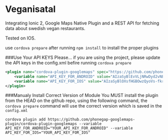 # Veganisatal
Integrating Ionic 2, Google Maps Native Plugin and a REST API for fetching data about swedish vegan restaurants.

Tested on IOS.

use `cordova prepare` after running `npm install` to install the proper plugins

###Use Your API KEYS Please...
if you are using the project, please update the API keys in the config.xml befire running `cordova prepare`

```xml
<plugin name="cordova-plugin-googlemaps" spec="https://github.com/phonegap-googlemaps-plugin/cordova-plugin-googlemaps">
    <variable name="API_KEY_FOR_ANDROID" value="AIzaSyBlEvVLjNRwDyd2vNECoBSsS6v_yEYc0m0" />
    <variable name="API_KEY_FOR_IOS" value="AIzaSyBlOXsfHGBOwzQyoVs-fkrjo9LC8K3GeI0" />
</plugin>
```

###Manualy Install Correct Version of Module
You MUST install the plugin from the HEAD on the github repo, using the following command, the `cordova prepare` command will use the correct version which is saved in the `config.xml`

```console
cordova plugin add https://github.com/phonegap-googlemaps-plugin/cordova-plugin-googlemaps --variable API_KEY_FOR_ANDROID="YOUR_API_KEY_FOR_ANDROID" --variable API_KEY_FOR_IOS="YOUR_API_KEY_FOR_IOS"
```
